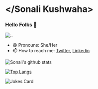 # </Sonali Kushwaha>
### Hello Folks 👋
<!-- ![..](https://c.tenor.com/s86MhfzyTbwAAAAj/mario.gif) -->
<!-- ![..](https://c.tenor.com/bOitOo-QCLYAAAAM/hi-bye.gif) -->
![..](https://schoolpress.sch.gr/speakingenglish1/files/2020/11/Mario-Jump-Gif.gif)
<!--
**shonali2600/shonali2600** is a ✨ _special_ ✨ repository because its `README.md` (this file) appears on your GitHub profile.
-->
- 😄 Pronouns: She/Her
- 📫 How to reach me: [Twitter](https://twitter.com/shonali26__), [Linkedin](https://www.linkedin.com/in/sonali-kushwaha-8471071aa/)

![Sonali's github stats](https://github-readme-stats.vercel.app/api?username=shonali2600)

[![Top Langs](https://github-readme-stats.vercel.app/api/top-langs/?username=shonali2600)](https://github.com/shonali2600/github-readme-stats)

![Jokes Card](https://readme-jokes.vercel.app/api)
